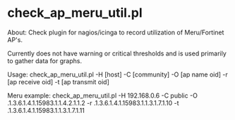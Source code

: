 # check_ap_meru_util.pl
About: Check plugin for nagios/icinga to record utilization of Meru/Fortinet AP's.

Currently does not have warning or critical thresholds and is used primarily to gather data for graphs.

Usage:
check_ap_meru_util.pl -H [host] -C [community] -O [ap name oid] -r [ap receive oid] -t [ap transmit oid]

Meru example:
check_ap_meru_util.pl -H 192.168.0.6 -C public -O .1.3.6.1.4.1.15983.1.1.4.2.1.1.2 -r .1.3.6.1.4.1.15983.1.1.3.1.7.1.10 -t .1.3.6.1.4.1.15983.1.1.3.1.7.1.11

